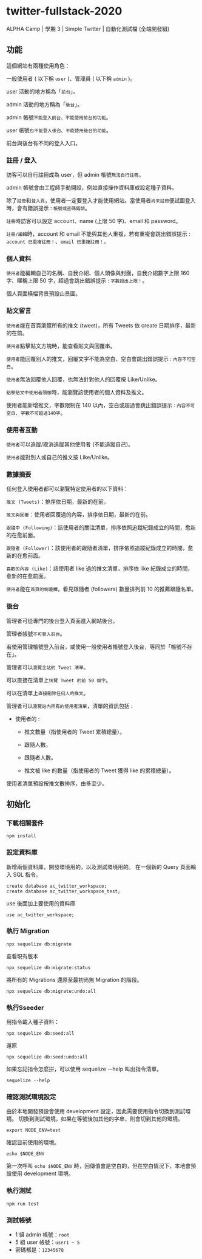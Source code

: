 # twitter-fullstack-2020
ALPHA Camp | 學期 3 | Simple Twitter | 自動化測試檔 (全端開發組)
## 功能
這個網站有兩種使用角色：

一般使用者 ( 以下稱 `user` )、管理員 ( 以下稱 `admin` )。

user 活動的地方稱為「`前台`」。

admin 活動的地方稱為「`後台`」。

admin 帳號`不能登入前台、不能使用前台的功能`。

user 帳號`也不能登入後台、不能使用後台的功能`。

前台與後台有不同的登入入口。

### 註冊 / 登入

訪客可以自行註冊成為 user，但 admin 帳號`無法自行註冊`。

admin 帳號會由工程師手動開設，例如直接操作資料庫或設定種子資料。

除了`註冊`和`登入頁`，使用者一定要登入才能使用網站。當使用者`尚未註冊`便試圖登入時，會有錯誤提示 : `帳號或密碼錯誤`。

`註冊`時訪客可以設定 account、name (上限 50 字)、email 和 password。

`註冊/編輯`時，account 和 email 不能與其他人重複，若有重複會跳出錯誤提示 : `account 已重複註冊！`、`email 已重複註冊！`。

### 個人資料

`使用者`能編輯自己的名稱、自我介紹、個人頭像與封面，自我介紹數字上限 160 字、暱稱上限 50 字，超過會跳出錯誤提示 : `字數超出上限！`。

個人頁面橫幅背景預設山景圖。

### 貼文留言

`使用者`能在首頁瀏覽所有的推文 (tweet)，所有 Tweets 依 create 日期排序，最新的在前。

`使用者`點擊貼文方塊時，能查看貼文與回覆串。

`使用者`能回覆別人的推文，回覆文字不能為空白，空白會跳出錯誤提示 : `內容不可空白`。

`使用者`無法回覆他人回覆，也無法針對他人的回覆按 Like/Unlike。

`點擊貼文中使用者頭像`時，能瀏覽該使用者的個人資料及推文。

使用者能新增推文，字數限制在 140 以內，空白或超過會跳出錯誤提示 : `內容不可空白`、`字數不可超過140字`。

### 使用者互動

`使用者`可以追蹤/取消追蹤其他使用者 (不能追蹤自己)。

`使用者`能對別人或自己的推文按 Like/Unlike。

### 數據摘要

任何登入使用者都可以瀏覽特定使用者的以下資料：

`推文 (Tweets)`：排序依日期，最新的在前。

`推文與回覆`：使用者回覆過的內容，排序依日期，最新的在前。

`跟隨中 (Following)`：該使用者的關注清單，排序依照追蹤紀錄成立的時間，愈新的在愈前面。

`跟隨者 (Follower)`：該使用者的跟隨者清單，排序依照追蹤紀錄成立的時間，愈新的在愈前面。

`喜歡的內容 (Like)`：該使用者 like 過的推文清單，排序依 like 紀錄成立的時間，愈新的在愈前面。

`使用者`能在`首頁的側邊欄`，看見跟隨者 (followers) 數量排列前 10 的推薦跟隨名單。

### 後台

管理者可從專門的後台登入頁面進入網站後台。

管理者帳號`不可登入前台`。

若使用管理帳號登入前台，或使用一般使用者帳號登入後台，等同於「帳號不存在」。

管理者可以`瀏覽全站的 Tweet 清單`。

可以直接在清單上`快覽 Tweet 的前 50 個字`。

可以在清單上`直接刪除任何人的推文`。

管理者可以`瀏覽站內所有的使用者清單`，清單的資訊包括 : 

* 使用者的 :

  * 推文數量（指使用者的 Tweet 累積總量）。

  * 跟隨人數。

  * 跟隨者人數。

  * 推文被 like 的數量（指使用者的 Tweet 獲得 like 的累積總量）。

使用者清單預設按推文數排序，由多至少。


## 初始化
### 下載相關套件
```
npm install
```
### 設定資料庫
新增兩個資料庫，開發環境用的，以及測試環境用的。
在一個新的 Query 頁面輸入 SQL 指令。
```
create database ac_twitter_workspace;
create database ac_twitter_workspace_test;
```
use 後面加上要使用的資料庫
```
use ac_twitter_workspace;
```
### 執行 Migration
```
npx sequelize db:migrate
```
查看現有版本
```
npx sequelize db:migrate:status
```
將所有的 Migrations 還原至最初尚無 Migration 的階段。
```
npx sequelize db:migrate:undo:all
```
### 執行Sseeder
用指令載入種子資料：
```
npx sequelize db:seed:all
```
還原
```
npx sequelize db:seed:undo:all
```
如果忘記指令怎麼拼，可以使用 sequelize --help 叫出指令清單。
```
sequelize --help
```

### 確認測試環境設定
由於本地開發預設會使用 development 設定，因此需要使用指令切換到測試環境。
切換到測試環境，如果在等號後加其他的字串，則會切到其他的環境。
```
export NODE_ENV=test
```
確認目前使用的環境。
```
echo $NODE_ENV
```
第一次呼叫 `echo $NODE_ENV` 時，回傳值會是空白的，但在空白情況下，本地會預設使用 development 環境。
### 執行測試
```
npm run test
```
### 測試帳號

* 1 組 admin 帳號：`root`
* 5 組 user 帳號：`user1 ~ 5`
* 密碼都是：`12345678`
